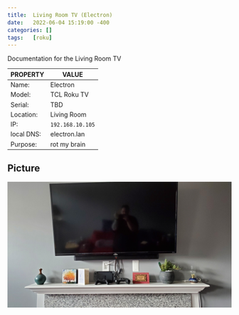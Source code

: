 ```yaml
---
title:  Living Room TV (Electron)
date:   2022-06-04 15:19:00 -400
categories: []
tags:   [roku]
---
```


Documentation for the Living Room TV


| PROPERTY   | VALUE            |
| ---------- | ---------------- |
| Name:      | Electron         |
| Model:     | TCL Roku TV      |
| Serial:    | TBD              |
| Location:  | Living Room      |
| IP:        | `192.168.10.105` |
| local DNS: | electron.lan     |
| Purpose:   | rot my brain     |

## Picture

![living room TV](/assets/electron_nintendo.jpg)

